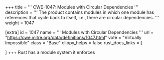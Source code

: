 +++
title = '''
CWE-1047: Modules with Circular Dependencies
'''
description	= '''
The product contains modules in which one module has references that cycle back to itself, i.e., there are circular dependencies.
'''
weight = 1047

[extra]
id = 1047
name = '''
Modules with Circular Dependencies
'''
url = "https://cwe.mitre.org/data/definitions/1047.html"
vote = "Virtually Impossible"
class = "Base"
clippy_helps = false
rust_docs_links = [
	
]
+++
Rust has a module system it enforces